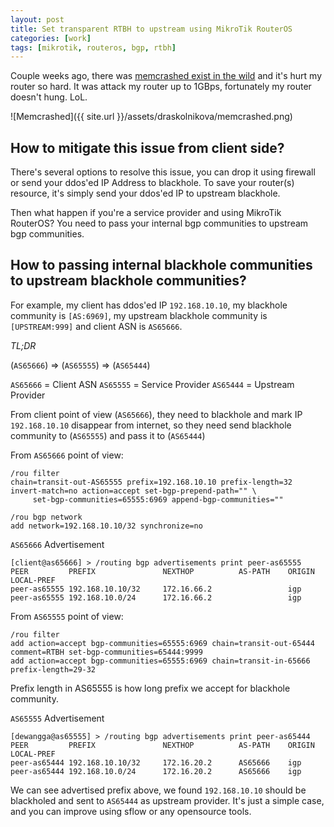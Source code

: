 ```yaml
---
layout: post
title: Set transparent RTBH to upstream using MikroTik RouterOS 
categories: [work]
tags: [mikrotik, routeros, bgp, rtbh] 
---
```


Couple weeks ago, there was [memcrashed exist in the wild](https://blog.cloudflare.com/memcrashed-major-amplification-attacks-from-port-11211/) and it's hurt my router so hard. It was attack my router up to 1GBps, fortunately my router doesn't hung. LoL.

![Memcrashed]({{ site.url }}/assets/draskolnikova/memcrashed.png)

## How to mitigate this issue from client side?

There's several options to resolve this issue, you can drop it using firewall or send your ddos'ed IP Address to blackhole. To save your router(s) resource, it's simply send your ddos'ed IP to upstream blackhole.

Then what happen if you're a service provider and using MikroTik RouterOS? You need to pass your internal bgp communities to upstream bgp communities.

## How to passing internal blackhole communities to upstream blackhole communities?

For example, my client has ddos'ed IP `192.168.10.10`, my blackhole community is `[AS:6969]`, my upstream blackhole community is `[UPSTREAM:999]` and client ASN is `AS65666`. 

*TL;DR*

(`AS65666`) => (`AS65555`) => (`AS65444`)

`AS65666` = Client ASN
`AS65555` = Service Provider
`AS65444` = Upstream Provider

From client point of view (`AS65666`), they need to blackhole and mark IP `192.168.10.10` disappear from internet, so they need send blackhole community to (`AS65555`) and pass it to (`AS65444`)

From `AS65666` point of view:
```
/rou filter
chain=transit-out-AS65555 prefix=192.168.10.10 prefix-length=32 invert-match=no action=accept set-bgp-prepend-path="" \
     set-bgp-communities=65555:6969 append-bgp-communities=""
     
/rou bgp network
add network=192.168.10.10/32 synchronize=no
```

`AS65666` Advertisement
```
[client@as65666] > /routing bgp advertisements print peer-as65555
PEER         PREFIX               NEXTHOP          AS-PATH    ORIGIN     LOCAL-PREF
peer-as65555 192.168.10.10/32     172.16.66.2                 igp
peer-as65555 192.168.10.0/24      172.16.66.2                 igp
```

From `AS65555` point of view:
```
/rou filter
add action=accept bgp-communities=65555:6969 chain=transit-out-65444 comment=RTBH set-bgp-communities=65444:9999
add action=accept bgp-communities=65555:6969 chain=transit-in-65666 prefix-length=29-32
```

Prefix length in AS65555 is how long prefix we accept for blackhole community.

`AS65555` Advertisement
```
[dewangga@as65555] > /routing bgp advertisements print peer-as65444
PEER         PREFIX               NEXTHOP          AS-PATH    ORIGIN     LOCAL-PREF
peer-as65444 192.168.10.10/32     172.16.20.2      AS65666    igp
peer-as65444 192.168.10.0/24      172.16.20.2      AS65666    igp
```

We can see advertised prefix above, we found `192.168.10.10` should be blackholed and sent to `AS65444` as upstream provider. It's just a simple case, and you can improve using sflow or any opensource tools. 
